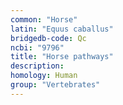 ```yaml
---
common: "Horse"
latin: "Equus caballus"
bridgedb-code: Qc
ncbi: "9796"
title: "Horse pathways"
description:
homology: Human
group: "Vertebrates"
---
```

